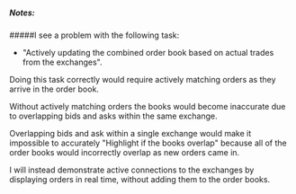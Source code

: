

##### Notes:

#####I see a problem with the following task:

- "Actively updating the combined order book based on actual trades from the exchanges".

Doing this task correctly would require actively matching orders as they arrive in the order book.

Without actively matching orders the books would become inaccurate due to overlapping bids and
asks within the same exchange.

Overlapping bids and ask within a single exchange would make it impossible to accurately 
"Highlight if the books overlap" because all of the order books would incorrectly overlap
as new orders came in.



I will instead demonstrate active connections to the exchanges by displaying orders in real time, 
without adding them to the order books.
